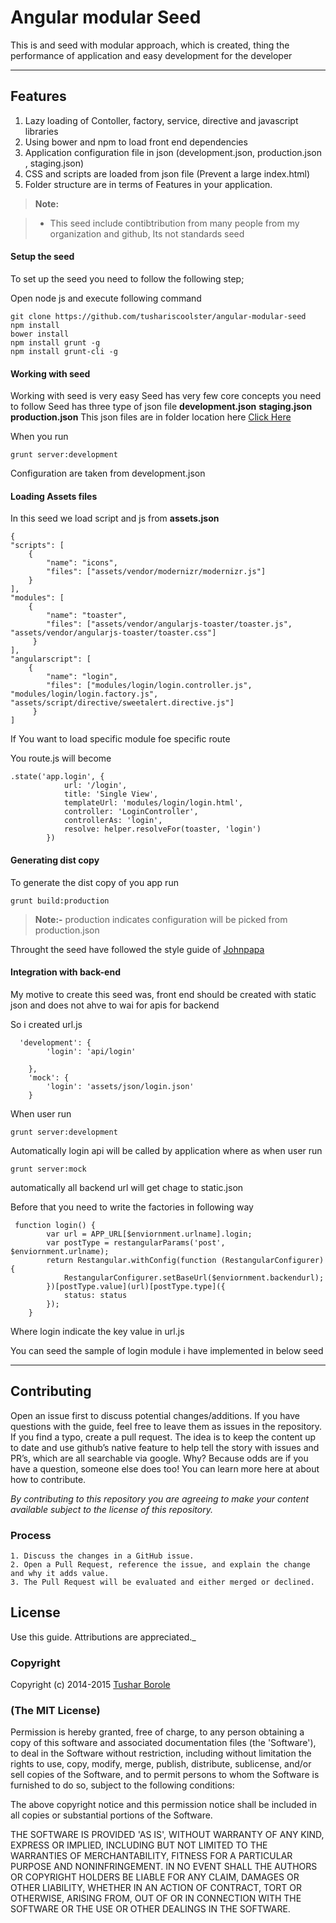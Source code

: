 Angular modular Seed
===================


This is and seed with modular approach, which is created, thing the performance of application and easy development for the developer

----------



Features
-------------

 1. Lazy loading of Contoller, factory, service, directive and javascript libraries
 2. Using bower and npm to load front end dependencies
 3. Application configuration file in json (development.json, production.json , staging.json)
 4. CSS and scripts are loaded from json file (Prevent a large index.html)
 5. Folder structure are in terms of Features in your application.



> **Note:**

> - This seed include contibtribution from many people from my organization and github, Its not standards seed


#### <i class="icon-file"></i> Setup the seed

To set up the seed you need to follow the following step;

Open node js and execute following command

    git clone https://github.com/tushariscoolster/angular-modular-seed
    npm install
    bower install
    npm install grunt -g
    npm install grunt-cli -g

#### <i class="icon-folder-open"></i> Working with seed

Working with seed is very easy
Seed has very few core concepts you need to follow
Seed has three type of json file **development.json** **staging.json** **production.json**
This json files are in folder location here [Click Here](https://github.com/tushariscoolster/angular-modular-seed/tree/master/config)

When you run

    grunt server:development
Configuration are taken from development.json

#### <i class="icon-pencil"></i> Loading Assets files
 
 In this seed we load script and js from **assets.json** 

 

    {
    "scripts": [
        {
            "name": "icons",
            "files": ["assets/vendor/modernizr/modernizr.js"]
        }
    ],
    "modules": [
        {
            "name": "toaster",
            "files": ["assets/vendor/angularjs-toaster/toaster.js", "assets/vendor/angularjs-toaster/toaster.css"]
         }
    ],
    "angularscript": [
        {
            "name": "login",
            "files": ["modules/login/login.controller.js", "modules/login/login.factory.js", "assets/script/directive/sweetalert.directive.js"]
         }
    ]

If You want to load specific module foe specific route

You route.js will become

    .state('app.login', {
                url: '/login',
                title: 'Single View',
                templateUrl: 'modules/login/login.html',
                controller: 'LoginController',
                controllerAs: 'login',
                resolve: helper.resolveFor(toaster, 'login')
            })


#### <i class="icon-trash"></i> Generating dist copy

To generate the dist copy of you app
run 

    grunt build:production

> **Note:-** production indicates configuration will be picked from production.json

Throught the seed have followed the style guide of [Johnpapa](https://github.com/johnpapa/angular-styleguide)


#### <i class="icon-hdd"></i> Integration with back-end

My motive to create this seed was, front end should be created with static json and does not ahve to wai for apis for backend

So i created url.js

      'development': {
            'login': 'api/login'

        },
        'mock': {
            'login': 'assets/json/login.json'
        }

When user run 

    grunt server:development
Automatically login api will be called by application where as when user run

    grunt server:mock
automatically all backend url will get chage to static.json

Before that you need to write the factories in following way

     function login() {
            var url = APP_URL[$enviornment.urlname].login;
            var postType = restangularParams('post', $enviornment.urlname);
            return Restangular.withConfig(function (RestangularConfigurer) {
                RestangularConfigurer.setBaseUrl($enviornment.backendurl);
            })[postType.value](url)[postType.type]({
                status: status
            });
        }
Where login indicate the key value in url.js

You can seed the sample of login module i  have implemented in below seed



----------

## Contributing

Open an issue first to discuss potential changes/additions. If you have questions with the guide, feel free to leave them as issues in the repository. If you find a typo, create a pull request. The idea is to keep the content up to date and use github’s native feature to help tell the story with issues and PR’s, which are all searchable via google. Why? Because odds are if you have a question, someone else does too! You can learn more here at about how to contribute.

*By contributing to this repository you are agreeing to make your content available subject to the license of this repository.*

### Process
    1. Discuss the changes in a GitHub issue.
    2. Open a Pull Request, reference the issue, and explain the change and why it adds value.
    3. The Pull Request will be evaluated and either merged or declined.

## License

 Use this guide. Attributions are appreciated._

### Copyright

Copyright (c) 2014-2015 [Tushar Borole](http://www.tusharborole.com)

### (The MIT License)
Permission is hereby granted, free of charge, to any person obtaining
a copy of this software and associated documentation files (the
'Software'), to deal in the Software without restriction, including
without limitation the rights to use, copy, modify, merge, publish,
distribute, sublicense, and/or sell copies of the Software, and to
permit persons to whom the Software is furnished to do so, subject to
the following conditions:

The above copyright notice and this permission notice shall be
included in all copies or substantial portions of the Software.

THE SOFTWARE IS PROVIDED 'AS IS', WITHOUT WARRANTY OF ANY KIND,
EXPRESS OR IMPLIED, INCLUDING BUT NOT LIMITED TO THE WARRANTIES OF
MERCHANTABILITY, FITNESS FOR A PARTICULAR PURPOSE AND NONINFRINGEMENT.
IN NO EVENT SHALL THE AUTHORS OR COPYRIGHT HOLDERS BE LIABLE FOR ANY
CLAIM, DAMAGES OR OTHER LIABILITY, WHETHER IN AN ACTION OF CONTRACT,
TORT OR OTHERWISE, ARISING FROM, OUT OF OR IN CONNECTION WITH THE
SOFTWARE OR THE USE OR OTHER DEALINGS IN THE SOFTWARE.

